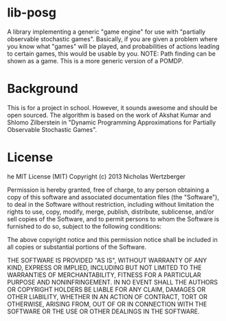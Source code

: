 lib-posg
========

A library implementing a generic "game engine" for use with "partially observable stochastic games". Basically, if you
are given a problem where you know what "games" will be played, and probabilities of actions leading to certain games, this would be usable by you.  NOTE: Path finding can be shown as a game. This is a more generic version of a POMDP.

Background
==========

This is for a project in school. However, it sounds awesome and should be open sourced.  The algorithm is based on the work of Akshat Kumar and Shlomo Zilberstein in "Dynamic Programming Approximations for Partially Observable Stochastic Games".

License
=======

he MIT License (MIT)
Copyright (c) 2013 Nicholas Wertzberger

Permission is hereby granted, free of charge, to any person obtaining a copy of this software and associated documentation files (the "Software"), to deal in the Software without restriction, including without limitation the rights to use, copy, modify, merge, publish, distribute, sublicense, and/or sell copies of the Software, and to permit persons to whom the Software is furnished to do so, subject to the following conditions:

The above copyright notice and this permission notice shall be included in all copies or substantial portions of the Software.

THE SOFTWARE IS PROVIDED "AS IS", WITHOUT WARRANTY OF ANY KIND, EXPRESS OR IMPLIED, INCLUDING BUT NOT LIMITED TO THE WARRANTIES OF MERCHANTABILITY, FITNESS FOR A PARTICULAR PURPOSE AND NONINFRINGEMENT. IN NO EVENT SHALL THE AUTHORS OR COPYRIGHT HOLDERS BE LIABLE FOR ANY CLAIM, DAMAGES OR OTHER LIABILITY, WHETHER IN AN ACTION OF CONTRACT, TORT OR OTHERWISE, ARISING FROM, OUT OF OR IN CONNECTION WITH THE SOFTWARE OR THE USE OR OTHER DEALINGS IN THE SOFTWARE.

